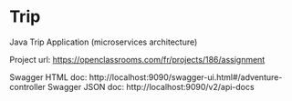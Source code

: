 # Trip
Java Trip Application (microservices architecture)

Project url: https://openclassrooms.com/fr/projects/186/assignment

Swagger HTML doc: http://localhost:9090/swagger-ui.html#/adventure-controller
Swagger JSON doc: http://localhost:9090/v2/api-docs

